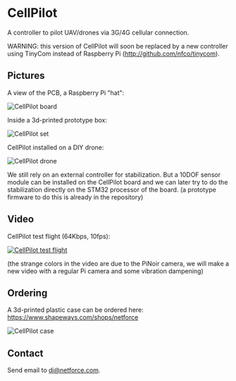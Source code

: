 # CellPilot

A controller to pilot UAV/drones via 3G/4G cellular connection.

WARNING: this version of CellPilot will soon be replaced by a new controller using TinyCom instead of Raspberry Pi (http://github.com/nfco/tinycom).

## Pictures

A view of the PCB, a Raspberry Pi "hat":

![CellPilot board](https://raw.githubusercontent.com/nfco/cellpilot/master/img/cellpilot_board.jpg)

Inside a 3d-printed prototype box:

![CellPilot set](https://raw.githubusercontent.com/nfco/cellpilot/master/img/cellpilot_set.jpg)

CellPilot installed on a DIY drone:

![CellPilot drone](https://raw.githubusercontent.com/nfco/cellpilot/master/img/cellpilot_drone.jpg)

We still rely on an external controller for stabilization.
But a 10DOF sensor module can be installed on the CellPilot board and we can later try to do the stabilization directly on the STM32 processor of the board. (a prototype firmware to do this is already in the repository)

## Video

CellPilot test flight (64Kbps, 10fps):

[![CellPilot test flight](http://img.youtube.com/vi/GPAqMF_AkHQ/0.jpg)](http://www.youtube.com/watch?v=GPAqMF_AkHQ)

(the strange colors in the video are due to the PiNoir camera, we will make a new video with a regular Pi camera and some vibration dampening)

## Ordering

A 3d-printed plastic case can be ordered here:
https://www.shapeways.com/shops/netforce

![CellPilot case](https://images1.sw-cdn.net/model/picture/625x465_3887793_12400456_1444480401.jpg)

## Contact

Send email to dj@netforce.com.
